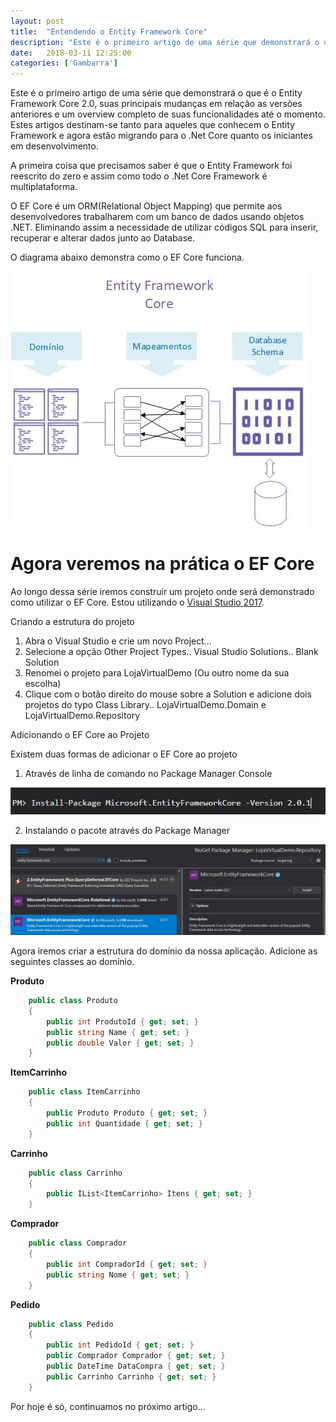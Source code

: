 ```yaml
---
layout: post
title:  "Entendendo o Entity Framework Core"
description: "Este é o primeiro artigo de uma série que demonstrará o que é o Entity Framework Core 2.0, suas principais mudanças em relação as versões anteriores e um overview completo de suas funcionalidades até o momento. Estes artigos destinam-se tanto para aqueles que conhecem o Entity Framework e agora estão migrando para o .Net Core quanto os iniciantes em desenvolvimento."
date:   2018-03-11 12:25:00
categories: ['Gambarra']
---
```


Este é o primeiro artigo de uma série que demonstrará o que é o Entity Framework Core 2.0, suas principais mudanças em relação as versões anteriores e um overview completo de suas funcionalidades até o momento. Estes artigos destinam-se tanto para aqueles que conhecem o Entity Framework e agora estão migrando para o .Net Core quanto os iniciantes em desenvolvimento.

A primeira coisa que precisamos saber é que o Entity Framework foi reescrito do zero e assim como todo o .Net Core Framework é multiplataforma. 

O EF Core é um ORM(Relational Object Mapping) que permite aos desenvolvedores trabalharem com um banco de dados usando objetos .NET. Eliminando assim a necessidade de utilizar códigos SQL para inserir, recuperar e alterar dados junto ao Database.  

O diagrama abaixo demonstra como o EF Core funciona. 

![](/assets/images/entityframework/entity.jpg)

# Agora veremos na prática o EF Core

Ao longo dessa série iremos construir um projeto onde será demonstrado como utilizar o EF Core. Estou utilizando o [Visual Studio 2017](https://www.visualstudio.com/pt-br/downloads/). 

Criando a estrutura do projeto

1. Abra o Visual Studio e crie um novo Project...
2. Selecione a opção Other Project Types.. Visual Studio Solutions.. Blank Solution
3. Renomei o projeto para LojaVirtualDemo (Ou outro nome da sua escolha)
4. Clique com o botão direito do mouse sobre a Solution e adicione dois projetos do typo Class Library.. LojaVirtualDemo.Domain e LojaVirtualDemo.Repository

Adicionando o EF Core ao Projeto

Existem duas formas de adicionar o EF Core ao projeto

1. Através de linha de comando no Package Manager Console

![](/assets/images/entityframework/install_package_ef_core.jpg)

2. Instalando o pacote através do Package Manager

![](/assets/images/entityframework/install_manager_package_ef_core.jpg)


Agora iremos criar a estrutura do domínio da nossa aplicação. Adicione as seguintes classes ao domínio.

**Produto**
```csharp
    public class Produto
    {
        public int ProdutoId { get; set; }
        public string Name { get; set; }
        public double Valor { get; set; }
    }
```
**ItemCarrinho**
```csharp
    public class ItemCarrinho
    {
        public Produto Produto { get; set; }
        public int Quantidade { get; set; }
    }
```
**Carrinho**
```csharp
    public class Carrinho
    {
        public IList<ItemCarrinho> Itens { get; set; }
    }
```

**Comprador**
```csharp
    public class Comprador
    {
        public int CompradorId { get; set; }
        public string Nome { get; set; }
    }
```

**Pedido**
```csharp
    public class Pedido
    {
        public int PedidoId { get; set; }
        public Comprador Comprador { get; set; }
        public DateTime DataCompra { get; set; }
        public Carrinho Carrinho { get; set; }
    }
```

Por hoje é só, continuamos no próximo artigo...